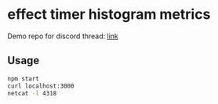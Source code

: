 # effect timer histogram metrics

Demo repo for discord thread: [link](https://discord.com/channels/795981131316985866/1217083656129089547)

## Usage

```sh
npm start
curl localhost:3000
netcat -l 4318
```
